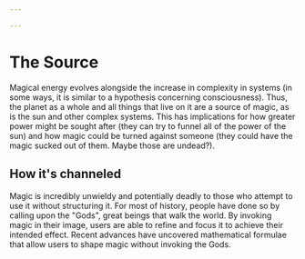 ```yaml
---

---
```


# The Source
Magical energy evolves alongside the increase in complexity in systems (in some ways, it is similar to a hypothesis concerning consciousness). Thus, the planet as a whole and all things that live on it are a source of magic, as is the sun and other complex systems. This has implications for how greater power might be sought after (they can try to funnel all of the power of the sun) and how magic could be turned against someone (they could have the magic sucked out of them. Maybe those are undead?).

## How it's channeled
Magic is incredibly unwieldy and potentially deadly to those who attempt to use it without structuring it. For most of history, people have done so by calling upon the "Gods", great beings that walk the world. By invoking magic in their image, users are able to refine and focus it to achieve their intended effect. Recent advances have uncovered mathematical formulae that allow users to shape magic without invoking the Gods. 
